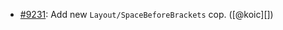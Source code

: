 * [#9231](https://github.com/rubocop-hq/rubocop/pull/9231): Add new `Layout/SpaceBeforeBrackets` cop. ([@koic][])
